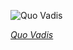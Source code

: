 
![Quo Vadis](https://upload.wikimedia.org/wikipedia/commons/thumb/1/12/Poster_for_Quo_Vadis_%281913_silent_film%29.jpg/450px-Poster_for_Quo_Vadis_%281913_silent_film%29.jpg)

*[Quo Vadis](https://wikipedia.org/wiki/File:Poster_for_Quo_Vadis_(1913_silent_film).jpg)*
